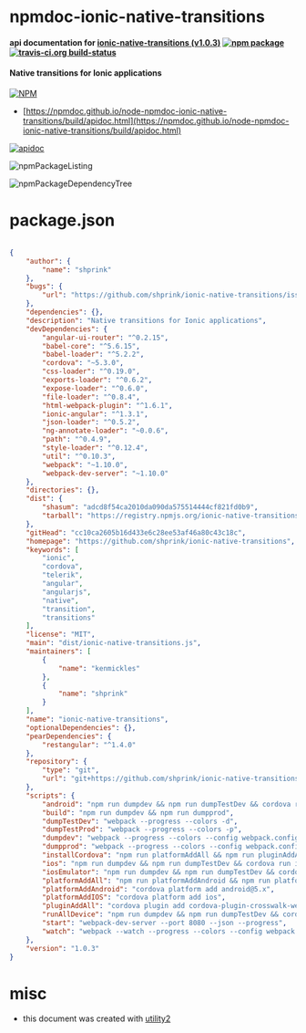 # npmdoc-ionic-native-transitions

#### api documentation for  [ionic-native-transitions (v1.0.3)](https://github.com/shprink/ionic-native-transitions)  [![npm package](https://img.shields.io/npm/v/npmdoc-ionic-native-transitions.svg?style=flat-square)](https://www.npmjs.org/package/npmdoc-ionic-native-transitions) [![travis-ci.org build-status](https://api.travis-ci.org/npmdoc/node-npmdoc-ionic-native-transitions.svg)](https://travis-ci.org/npmdoc/node-npmdoc-ionic-native-transitions)

#### Native transitions for Ionic applications

[![NPM](https://nodei.co/npm/ionic-native-transitions.png?downloads=true&downloadRank=true&stars=true)](https://www.npmjs.com/package/ionic-native-transitions)

- [https://npmdoc.github.io/node-npmdoc-ionic-native-transitions/build/apidoc.html](https://npmdoc.github.io/node-npmdoc-ionic-native-transitions/build/apidoc.html)

[![apidoc](https://npmdoc.github.io/node-npmdoc-ionic-native-transitions/build/screenCapture.buildCi.browser.%252Ftmp%252Fbuild%252Fapidoc.html.png)](https://npmdoc.github.io/node-npmdoc-ionic-native-transitions/build/apidoc.html)

![npmPackageListing](https://npmdoc.github.io/node-npmdoc-ionic-native-transitions/build/screenCapture.npmPackageListing.svg)

![npmPackageDependencyTree](https://npmdoc.github.io/node-npmdoc-ionic-native-transitions/build/screenCapture.npmPackageDependencyTree.svg)



# package.json

```json

{
    "author": {
        "name": "shprink"
    },
    "bugs": {
        "url": "https://github.com/shprink/ionic-native-transitions/issues"
    },
    "dependencies": {},
    "description": "Native transitions for Ionic applications",
    "devDependencies": {
        "angular-ui-router": "^0.2.15",
        "babel-core": "^5.6.15",
        "babel-loader": "^5.2.2",
        "cordova": "~5.3.0",
        "css-loader": "^0.19.0",
        "exports-loader": "^0.6.2",
        "expose-loader": "^0.6.0",
        "file-loader": "^0.8.4",
        "html-webpack-plugin": "^1.6.1",
        "ionic-angular": "^1.3.1",
        "json-loader": "^0.5.2",
        "ng-annotate-loader": "~0.0.6",
        "path": "^0.4.9",
        "style-loader": "^0.12.4",
        "util": "^0.10.3",
        "webpack": "~1.10.0",
        "webpack-dev-server": "~1.10.0"
    },
    "directories": {},
    "dist": {
        "shasum": "adcd8f54ca2010da090da575514444cf821fd0b9",
        "tarball": "https://registry.npmjs.org/ionic-native-transitions/-/ionic-native-transitions-1.0.3.tgz"
    },
    "gitHead": "cc10ca2605b16d433e6c28ee53af46a80c43c18c",
    "homepage": "https://github.com/shprink/ionic-native-transitions",
    "keywords": [
        "ionic",
        "cordova",
        "telerik",
        "angular",
        "angularjs",
        "native",
        "transition",
        "transitions"
    ],
    "license": "MIT",
    "main": "dist/ionic-native-transitions.js",
    "maintainers": [
        {
            "name": "kenmickles"
        },
        {
            "name": "shprink"
        }
    ],
    "name": "ionic-native-transitions",
    "optionalDependencies": {},
    "pearDependencies": {
        "restangular": "^1.4.0"
    },
    "repository": {
        "type": "git",
        "url": "git+https://github.com/shprink/ionic-native-transitions.git"
    },
    "scripts": {
        "android": "npm run dumpdev && npm run dumpTestDev && cordova run android",
        "build": "npm run dumpdev && npm run dumpprod",
        "dumpTestDev": "webpack --progress --colors -d",
        "dumpTestProd": "webpack --progress --colors -p",
        "dumpdev": "webpack --progress --colors --config webpack.config.dist.js -d",
        "dumpprod": "webpack --progress --colors --config webpack.config.dist.min.js -p",
        "installCordova": "npm run platformAddAll && npm run pluginAddAll",
        "ios": "npm run dumpdev && npm run dumpTestDev && cordova run ios --device",
        "iosEmulator": "npm run dumpdev && npm run dumpTestDev && cordova run ios",
        "platformAddAll": "npm run platformAddAndroid && npm run platformAddIOS",
        "platformAddAndroid": "cordova platform add android@5.x",
        "platformAddIOS": "cordova platform add ios",
        "pluginAddAll": "cordova plugin add cordova-plugin-crosswalk-webview@1.6.0 https://github.com/Telerik-Verified-Plugins/NativePageTransitions#0.6.5",
        "runAllDevice": "npm run dumpdev && npm run dumpTestDev && cordova run android && cordova run ios --device",
        "start": "webpack-dev-server --port 8080 --json --progress",
        "watch": "webpack --watch --progress --colors --config webpack.config.dist.js -d"
    },
    "version": "1.0.3"
}
```



# misc
- this document was created with [utility2](https://github.com/kaizhu256/node-utility2)

